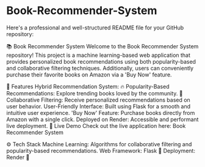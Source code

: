 # Book-Recommender-System

Here's a professional and well-structured README file for your GitHub repository:

📚 Book Recommender System
Welcome to the Book Recommender System repository! This project is a machine learning-based web application that provides personalized book recommendations using both popularity-based and collaborative filtering techniques. Additionally, users can conveniently purchase their favorite books on Amazon via a 'Buy Now' feature.

🌟 Features
Hybrid Recommendation System:
🔥 Popularity-Based Recommendations: Explore trending books loved by the community.
🎯 Collaborative Filtering: Receive personalized recommendations based on user behavior.
User-Friendly Interface: Built using Flask for a smooth and intuitive user experience.
'Buy Now' Feature: Purchase books directly from Amazon with a single click.
Deployed on Render: Accessible and performant live deployment.
🚀 Live Demo
Check out the live application here: Book Recommender System

⚙️ Tech Stack
Machine Learning:
Algorithms for collaborative filtering and popularity-based recommendations.
Web Framework: Flask 🌟
Deployment: Render 🚀
